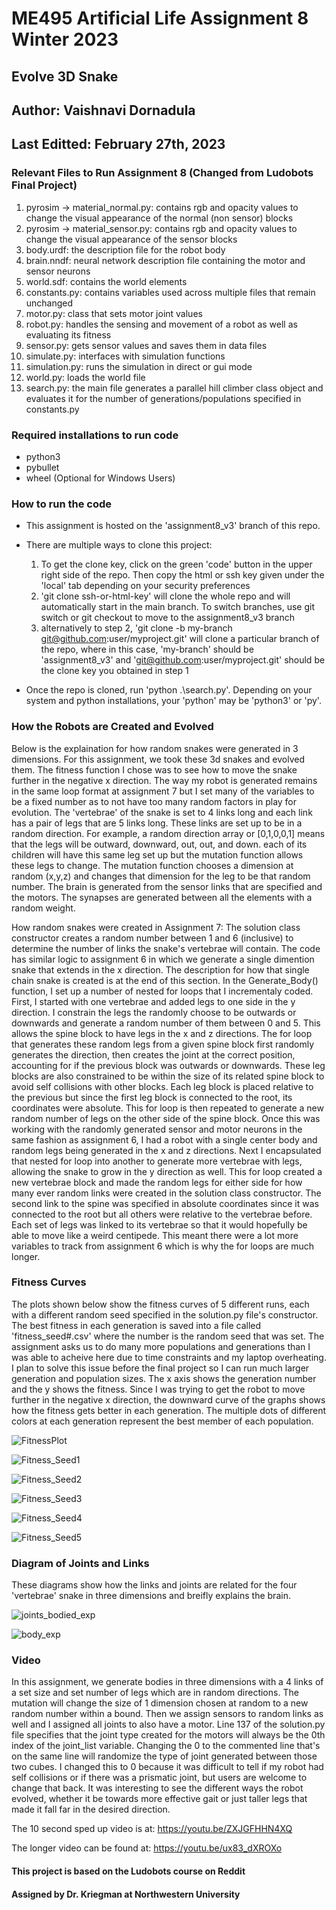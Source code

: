 # ME495 Artificial Life Assignment 8 Winter 2023

## Evolve 3D Snake
## Author: Vaishnavi Dornadula
## Last Editted: February 27th, 2023

### Relevant Files to Run Assignment 8 (Changed from Ludobots Final Project)
1. pyrosim -> material_normal.py: contains rgb and opacity values to change the visual appearance of the normal (non sensor) blocks
2. pyrosim -> material_sensor.py: contains rgb and opacity values to change the visual appearance of the sensor blocks
3. body.urdf: the description file for the robot body
4. brain.nndf: neural network description file containing the motor and sensor neurons
5. world.sdf: contains the world elements
6. constants.py: contains variables used across multiple files that remain unchanged 
7. motor.py: class that sets motor joint values
8. robot.py: handles the sensing and movement of a robot as well as evaluating its fitness
9. sensor.py: gets sensor values and saves them in data files
10. simulate.py: interfaces with simulation functions
11. simulation.py: runs the simulation in direct or gui mode
12. world.py: loads the world file 
13. search.py: the main file generates a parallel hill climber class object and evaluates it for the number of generations/populations specified in constants.py

### Required installations to run code
- python3
- pybullet
- wheel (Optional for Windows Users)

### How to run the code
- This assignment is hosted on the 'assignment8_v3' branch of this repo.
- There are multiple ways to clone this project:
    1. To get the clone key, click on the green 'code' button in the upper right side of the repo. Then copy the html or ssh key given under the 'local' tab depending on your security preferences
    2. 'git clone ssh-or-html-key' will clone the whole repo and will automatically start in the main branch. To switch branches, use git switch or git checkout to move to the assignment8_v3 branch
    3. alternatively to step 2, 'git clone -b my-branch git@github.com:user/myproject.git' will clone a particular branch of the repo, where in this case, 'my-branch' should be 'assignment8_v3' and 'git@github.com:user/myproject.git' should be the clone key you obtained in step 1

- Once the repo is cloned, run 'python .\search.py'. Depending on your system and python installations, your 'python' may be 'python3' or 'py'.

### How the Robots are Created and Evolved
Below is the explaination for how random snakes were generated in 3 dimensions. For this assignment, we took these 3d snakes and evolved them. The fitness function I chose was to see how to move the snake further in the negative x direction. The way my robot is generated remains in the same loop format at assignment 7 but I set many of the variables to be a fixed number as to not have too many random factors in play for evolution. The 'vertebrae' of the snake is set to 4 links long and each link has a pair of legs that are 5 links long. These links are set up to be in a random direction. For example, a random direction array or [0,1,0,0,1] means that the legs will be outward, downward, out, out, and down. each of its children will have this same leg set up but the mutation function allows these legs to change. The mutation function chooses a dimension at random (x,y,z) and changes that dimension for the leg to be that random number. The brain is generated from the sensor links that are specified and the motors. The synapses are generated between all the elements with a random weight. 

How random snakes were created in Assignment 7: The solution class constructor creates a random number between 1 and 6 (inclusive) to determine the number of links the snake's vertebrae will contain. The code has similar logic to assignment 6 in which we generate a single dimention snake that extends in the x direction. The description for how that single chain snake is created is at the end of this section. In the Generate_Body() function, I set up a number of nested for loops that I incrementaly coded. First, I started with one vertebrae and added legs to one side in the y direction. I constrain the legs the randomly choose to be outwards or downwards and generate a random number of them between 0 and 5. This allows the spine block to have legs in the x and z directions. The for loop that generates these random legs from a given spine block first randomly generates the direction, then creates the joint at the correct position, accounting for if the previous block was outwards or downwards. These leg blocks are also constrained to be within the size of its related spine block to avoid self collisions with other blocks. Each leg block is placed relative to the previous but since the first leg block is connected to the root, its coordinates were absolute. This for loop is then repeated to generate a new random number of legs on the other side of the spine block. Once this was working with the randomly generated sensor and motor neurons in the same fashion as assignment 6, I had a robot with a single center body and random legs being generated in the x and z directions. Next I encapsulated that nested for loop into another to generate more vertebrae with legs, allowing the snake to grow in the y direction as well. This for loop created a new vertebrae block and made the random legs for either side for how many ever random links were created in the solution class constructor. The second link to the spine was specified in absolute coordinates since it was connected to the root but all others were relative to the vertebrae before. Each set of legs was linked to its vertebrae so that it would hopefully be able to move like a weird centipede. This meant there were a lot more variables to track from assignment 6 which is why the for loops are much longer.

### Fitness Curves
The plots shown below show the fitness curves of 5 different runs, each with a different random seed specified in the solution.py file's constructor. The best fitness in each generation is saved into a file called 'fitness_seed#.csv' where the number is the random seed that was set. The assignment asks us to do many more populations and generations than I was able to acheive here due to time constraints and my laptop overheating. I plan to solve this issue before the final project so I can run much larger generation and population sizes. The x axis shows the generation number and the y shows the fitness. Since I was trying to get the robot to move further in the negative x direction, the downward curve of the graphs shows how the fitness gets better in each generation. The multiple dots of different colors at each generation represent the best member of each population.

![FitnessPlot](https://user-images.githubusercontent.com/90789243/221748107-7f79a98c-0a96-4250-9ac3-7eeaa70daa23.png)

![Fitness_Seed1](https://user-images.githubusercontent.com/90789243/221748125-b6836c56-f115-4b34-b84f-4e524907a72a.png)

![Fitness_Seed2](https://user-images.githubusercontent.com/90789243/221748136-574edd96-7f94-4fbf-9909-36fdb56deeb9.png)

![Fitness_Seed3](https://user-images.githubusercontent.com/90789243/221748146-160b049f-3489-4446-ad10-83c1dc59ed89.png)

![Fitness_Seed4](https://user-images.githubusercontent.com/90789243/221748164-fcc5c851-3450-4382-80c6-9e14c7c5e688.png)

![Fitness_Seed5](https://user-images.githubusercontent.com/90789243/221748180-b069ad25-2524-4713-8257-c29e35d2c00c.png)

### Diagram of Joints and Links
These diagrams show how the links and joints are related for the four 'vertebrae' snake in three dimensions and breifly explains the brain.

![joints_bodied_exp](https://user-images.githubusercontent.com/90789243/221748046-18ad3dd0-dcb3-4af0-89ae-5399a071ca95.png)

![body_exp](https://user-images.githubusercontent.com/90789243/221748086-8019081e-ac29-4742-b21a-cc5d4f329325.png)

### Video 
In this assignment, we generate bodies in three dimensions with a 4 links of a set size and set number of legs which are in random directions. The mutation will change the size of 1 dimension chosen at random to a new random number within a bound. Then we assign sensors to random links as well and I assigned all joints to also have a motor. Line 137 of the solution.py file specifies that the joint type created for the motors will always be the 0th index of the joint_list variable. Changing the 0 to the commented line that's on the same line will randomize the type of joint generated between those two cubes. I changed this to 0 because it was difficult to tell if my robot had self collisions or if there was a prismatic joint, but users are welcome to change that back. It was interesting to see the different ways the robot evolved, whether it be towards more effective gait or just taller legs that made it fall far in the desired direction.

The 10 second sped up video is at: https://youtu.be/ZXJGFHHN4XQ 

The longer video can be found at: https://youtu.be/ux83_dXROXo

#### This project is based on the Ludobots course on Reddit
#### Assigned by Dr. Kriegman at Northwestern University
